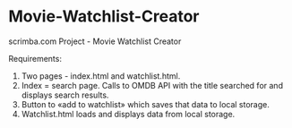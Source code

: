# Movie-Watchlist-Creator
scrimba.com Project - Movie Watchlist Creator

Requirements:
1. Two pages - index.html and watchlist.html.
2. Index = search page. Calls to OMDB API with the title searched for and displays search results.
3. Button to «add to watchlist» which saves that data to local storage.
4. Watchlist.html loads and displays data from local storage.

